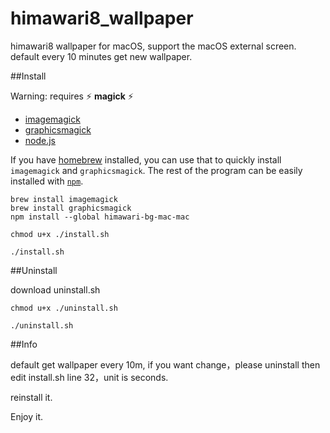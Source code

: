 # himawari8_wallpaper

himawari8 wallpaper for macOS, support the macOS external screen. default every 10 minutes get new wallpaper.

##Install


Warning: requires :zap: **magick** :zap:

* [imagemagick](http://www.imagemagick.org/script/index.php)
* [graphicsmagick](http://www.graphicsmagick.org)
* [node.js](https://nodejs.org/en/download/)

If you have [homebrew](http://brew.sh/) installed, you can use that to quickly install `imagemagick` and `graphicsmagick`. The rest of the program can be easily installed with [`npm`](https://www.npmjs.com/).

```
brew install imagemagick
brew install graphicsmagick
npm install --global himawari-bg-mac-mac

chmod u+x ./install.sh

./install.sh
```

##Uninstall

download uninstall.sh

```
chmod u+x ./uninstall.sh

./uninstall.sh
```

##Info 

default get wallpaper every 10m, if you want change，please uninstall then edit install.sh line 32，unit is seconds.

reinstall it.


Enjoy it.


